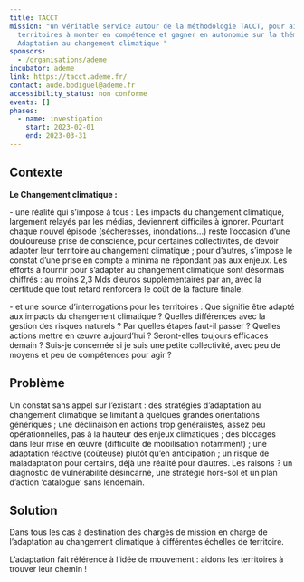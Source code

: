 ```yaml
---
title: TACCT
mission: "un véritable service autour de la méthodologie TACCT, pour aider les
  territoires à monter en compétence et gagner en autonomie sur la thématique
  Adaptation au changement climatique "
sponsors:
  - /organisations/ademe
incubator: ademe
link: https://tacct.ademe.fr/
contact: aude.bodiguel@ademe.fr
accessibility_status: non conforme
events: []
phases:
  - name: investigation
    start: 2023-02-01
    end: 2023-03-31
---
```

## Contexte

**L﻿e Changement climatique :** 

\- une réalité qui s’impose à tous : Les impacts du changement climatique, largement relayés par les médias, deviennent difficiles à ignorer. Pourtant chaque nouvel épisode (sécheresses, inondations...) reste l’occasion d’une douloureuse prise de conscience, pour certaines collectivités, de devoir adapter leur territoire au changement climatique ; pour d’autres, s’impose le constat d’une prise en compte a minima ne répondant pas aux enjeux. Les efforts à fournir pour s’adapter au changement climatique sont désormais chiffrés : au moins 2,3 Mds d’euros supplémentaires par an, avec la certitude que tout retard renforcera le coût de la facture finale.

\- et une source d’interrogations pour les territoires : Que signifie être adapté aux impacts du changement climatique ? Quelles différences avec la gestion des risques naturels ? Par quelles étapes faut-il passer ? Quelles actions mettre en œuvre aujourd’hui ? Seront-elles toujours efficaces demain ? Suis-je concernée si je suis une petite collectivité, avec peu de moyens et peu de compétences pour agir ?

## Problème

Un constat sans appel sur l’existant : des stratégies d’adaptation au changement climatique se limitant à quelques grandes orientations génériques ; une déclinaison en actions trop généralistes, assez peu opérationnelles, pas à la hauteur des enjeux climatiques ; des blocages dans leur mise en œuvre (difficulté de mobilisation notamment) ; une adaptation réactive (coûteuse) plutôt qu’en anticipation ; un risque de maladaptation pour certains, déjà une réalité pour d’autres. Les raisons ? un diagnostic de vulnérabilité désincarné, une stratégie hors-sol et un plan d’action ‘catalogue’ sans lendemain.

## Solution

Dans tous les cas à destination des chargés de mission en charge de l’adaptation au changement climatique à différentes échelles de territoire.

L’adaptation fait référence à l’idée de mouvement : aidons les territoires à trouver leur chemin !